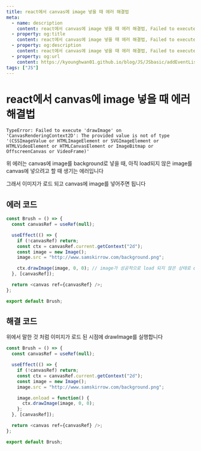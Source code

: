 ```yaml
---
title: react에서 canvas에 image 넣을 때 에러 해결법
meta:
  - name: description
    content: react에서 canvas에 image 넣을 때 에러 해결법, Failed to execute drawImage on CanvasRenderingContext2D The provided value is not of type (CSSImageValue or HTMLImageElement or SVGImageElement or HTMLVideoElement or HTMLCanvasElement or ImageBitmap or OffscreenCanvas or VideoFrame), js, html, css, 웹개발, 개발자, 프론트엔드, 백엔드, web, react
  - property: og:title
    content: react에서 canvas에 image 넣을 때 에러 해결법, Failed to execute drawImage on CanvasRenderingContext2D The provided value is not of type (CSSImageValue or HTMLImageElement or SVGImageElement or HTMLVideoElement or HTMLCanvasElement or ImageBitmap or OffscreenCanvas or VideoFrame), js, html, css, 웹개발, 개발자, 프론트엔드, 백엔드, web, react
  - property: og:description
    content: react에서 canvas에 image 넣을 때 에러 해결법, Failed to execute drawImage on CanvasRenderingContext2D The provided value is not of type (CSSImageValue or HTMLImageElement or SVGImageElement or HTMLVideoElement or HTMLCanvasElement or ImageBitmap or OffscreenCanvas or VideoFrame), js, html, css, 웹개발, 개발자, 프론트엔드, 백엔드, web, react
  - property: og:url
    content: https://kyounghwan01.github.io/blog/JS/JSbasic/addEventListener/
tags: ["JS"]
---
```


# react에서 canvas에 image 넣을 때 에러 해결법

```
TypeError: Failed to execute 'drawImage' on 'CanvasRenderingContext2D': The provided value is not of type '(CSSImageValue or HTMLImageElement or SVGImageElement or HTMLVideoElement or HTMLCanvasElement or ImageBitmap or OffscreenCanvas or VideoFrame)'
```

위 에러는 canvas에 image를 background로 넣을 때, 아직 load되지 않은 image를 canvas에 넣으려고 할 때 생기는 에러입니다

그래서 이미지가 로드 되고 canvas에 image를 넣어주면 됩니다

## 에러 코드

```js
const Brush = () => {
  const canvasRef = useRef(null);

  useEffect(() => {
    if (!canvasRef) return;
    const ctx = canvasRef.current.getContext("2d");
    const image = new Image();
    image.src = "http://www.samskirrow.com/background.png";

    ctx.drawImage(image, 0, 0); // image가 성공적으로 load 되지 않은 상태로 drawImage를 실행하면 에러가 발생합니다
  }, [canvasRef]);

  return <canvas ref={canvasRef} />;
};

export default Brush;
```

## 해결 코드

위에서 말한 것 처럼 이미지가 로드 된 시점에 drawImage를 실행합니다

```js
const Brush = () => {
  const canvasRef = useRef(null);

  useEffect(() => {
    if (!canvasRef) return;
    const ctx = canvasRef.current.getContext("2d");
    const image = new Image();
    image.src = "http://www.samskirrow.com/background.png";

    image.onload = function() {
      ctx.drawImage(image, 0, 0);
    };
  }, [canvasRef]);

  return <canvas ref={canvasRef} />;
};

export default Brush;
```

<TagLinks />

<Comment />
